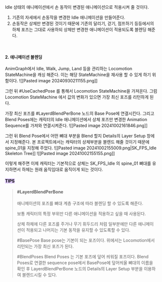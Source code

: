 Idle 상태의 애니메이션에서 손 동작이 변경된 애니메이션으로 적용시켜 줄 것이다.
1. 기존의 자세에서 손동작을 변경한 Idle 애니메이션을 만들어준다.
2. 손동작은 상체만 변경된 것이기 때문에 기존의 달리기, 걷기, 점프하기 등등에서의 하체 포즈는 그대로 사용하되 상체만 변경한 애니메이션이 적용되도록 블렌딩 해준다.

<br>

#### 2. 애니메이션 블렌딩
AnimGraph에서 Idle, Walk, Jump, Land 등을 관리하는 Locomotion StateMachine을 캐싱 해준다. 이는 해당 StateMachine을 재사용 할 수 있게 하기 위함이다.
![[Pasted image 20240930211155.png]]

그런 뒤 #UseCachedPose 를 통해서 Locomotion StateMachine을 가져온다. 그럼 Locomotion StateMachine 에서 값의 변화가 있으면 가장 최신 포즈를 리턴하게 된다.

가장 최신 포즈를 #LayerdBlendPerBone 노드의 Base Pose에 연결시킨다. 그리고 Blend Poses에는 캐릭터의 Idle 애니메이션에서 상체 포즈만 변경한 Animation Sequence를 가져와 연결시켜준다.
![[Pasted image 20241002161846.png]]

그런 뒤 Blend Pose에서 어떤 뼈대 부분을 Blend 할지 Details의 Layer Setup 창에서 지정해준다. 본 프로젝트에서는 캐릭터의 상체부분을  블렌드 해줄 것이기 때문에 spine_01을 지정해 주었다.
![[Pasted image 20241002155009.png|SK_FPS_Idle Skeleton Tree]]
![[Pasted image 20241002155155.png]]

이렇게 해주면 이제 캐릭터는 기본적으로 상체는 SK_FPS_Idle 의 spine_01 뼈대를 유지하면서 하체는 원래 움직임대로 움직이게 되는 것이다.

 #### <mark style="background: #D2B3FFA6;">TIPS </mark>
> #### #LayerdBlendPerBone
> 애니메이션의 포즈를 뼈대 계층 구조에 따라 블렌딩 할 수 있도록 해준다.
> 
> 보통 캐릭터의 특정 부위만 다른 애니메이션을 적용하고 싶을 때 사용된다.
> 
> 상체 하체에 다른 포즈를 주거나 무기 휘두드리 처럼 일부분에만 다른 애니메이션이 적용되고 나머지는 기본 동작을 유지할 수 있도록할 수 있다.
>
> #BasePose 
>Base pose는 기본이 되는 포즈이다. 위에서는 Locomotion에서 리턴되는 가장 최신 포즈가 된다.
>
> #BlendPoses
>Blend Poses 는 기본 포즈에 덮어 씌워질 포즈이다. Blend Poses로 연결한 sequence pose에서 BasePose에 덮어씌울 뼈대의 이름을 확인 후  LayerdBlendPerBone 노드의 Details의 Layer Setup 부분을 이용하여 블렌드시킬 수 있다.
